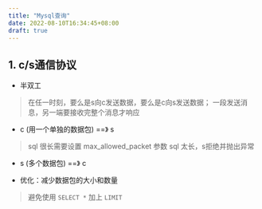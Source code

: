 ```yaml
---
title: "Mysql查询"
date: 2022-08-10T16:34:45+08:00
draft: true
---
```


## 1. c/s通信协议

- 半双工
> 在任一时刻，要么是s向c发送数据，要么是c向s发送数据；
> 一段发送消息，另一端要接收完整个消息才响应

- c (用一个单独的数据包) ==》 s
> sql 很长需要设置 max_allowed_packet 参数
> sql 太长，s拒绝并抛出异常

- s (多个数据包) ==》 c

- 优化：减少数据包的大小和数量
> 避免使用 `SELECT *`
> 加上 `LIMIT`
